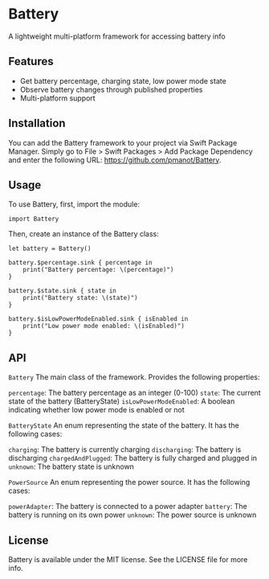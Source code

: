 # Battery

A lightweight multi-platform framework for accessing battery info

## Features
* Get battery percentage, charging state, low power mode state
* Observe battery changes through published properties
* Multi-platform support

## Installation
You can add the Battery framework to your project via Swift Package Manager. Simply go to File > Swift Packages > Add Package Dependency and enter the following URL: https://github.com/pmanot/Battery.

## Usage
To use Battery, first, import the module: 

```
import Battery
```

Then, create an instance of the Battery class: 

```
let battery = Battery()
```

```
battery.$percentage.sink { percentage in
    print("Battery percentage: \(percentage)")
}

battery.$state.sink { state in
    print("Battery state: \(state)")
}

battery.$isLowPowerModeEnabled.sink { isEnabled in
    print("Low power mode enabled: \(isEnabled)")
}
```

## API
`Battery` 
The main class of the framework. Provides the following properties: 

`percentage`: The battery percentage as an integer (0-100) 
`state`: The current state of the battery (BatteryState) 
`isLowPowerModeEnabled`: A boolean indicating whether low power mode is enabled or not  

`BatteryState` 
An enum representing the state of the battery. It has the following cases:  
 
`charging`: The battery is currently charging 
`discharging`: The battery is discharging 
`chargedAndPlugged`: The battery is fully charged and plugged in 
`unknown`: The battery state is unknown 

`PowerSource` 
An enum representing the power source. It has the following cases: 

`powerAdapter`: The battery is connected to a power adapter 
`battery`: The battery is running on its own power 
`unknown`: The power source is unknown 

## License
Battery is available under the MIT license. See the LICENSE file for more info.



